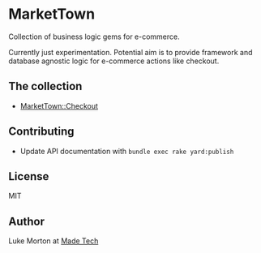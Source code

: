 # MarketTown

Collection of business logic gems for e-commerce.

Currently just experimentation. Potential aim is to provide framework and
database agnostic logic for e-commerce actions like checkout.

## The collection

 - [MarketTown::Checkout](https://github.com/madetech/market_town/tree/master/checkout/)

## Contributing

- Update API documentation with `bundle exec rake yard:publish`

## License

MIT

## Author

Luke Morton at [Made Tech](https://madetech.com)
